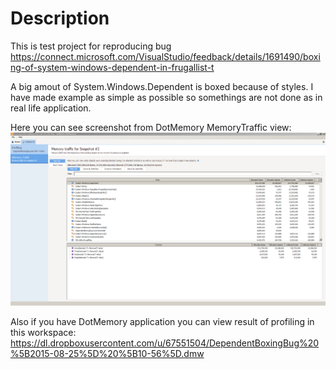 # Description

This is test project for reproducing bug https://connect.microsoft.com/VisualStudio/feedback/details/1691490/boxing-of-system-windows-dependent-in-frugallist-t

A big amout of System.Windows.Dependent is boxed because of styles. I have made example as simple as possible so somethings are not done as in real life application.

Here you can see screenshot from DotMemory MemoryTraffic view:
![Memory Traffic](MemoryTrafficScreenshot.png)

Also if you have DotMemory application you can view result of profiling in this workspace: https://dl.dropboxusercontent.com/u/67551504/DependentBoxingBug%20%5B2015-08-25%5D%20%5B10-56%5D.dmw
